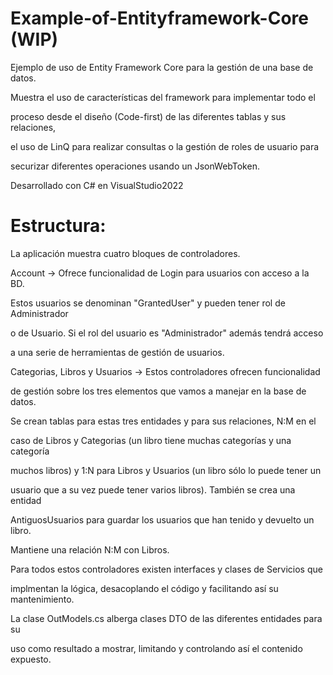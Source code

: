 # Example-of-Entityframework-Core (WIP)

Ejemplo de uso de Entity Framework Core para la gestión de una base de datos.

Muestra el uso de características del framework para implementar todo el 

proceso desde el diseño (Code-first) de las diferentes tablas y sus relaciones,

el uso de LinQ para realizar consultas o la gestión de roles de usuario para 

securizar diferentes operaciones usando un JsonWebToken.

Desarrollado con C# en VisualStudio2022

# Estructura:

La aplicación muestra cuatro bloques de controladores.

Account -> Ofrece funcionalidad de Login para usuarios con acceso a la BD.

Estos usuarios se denominan "GrantedUser" y pueden tener rol de Administrador

o de Usuario. Si el rol del usuario es "Administrador" además tendrá acceso 

a una serie de herramientas de gestión de usuarios.

Categorias, Libros y Usuarios -> Estos controladores ofrecen funcionalidad 

de gestión sobre los tres elementos que vamos a manejar en la base de datos.

Se crean tablas para estas tres entidades y para sus relaciones, N:M en el 

caso de Libros y Categorias (un libro tiene muchas categorías y una categoría

muchos libros) y 1:N para Libros y Usuarios (un libro sólo lo puede tener un 

usuario que a su vez puede tener varios libros). También se crea una entidad 

AntiguosUsuarios para guardar los usuarios que han tenido y devuelto un libro.

Mantiene una relación N:M con Libros.

Para todos estos controladores existen interfaces y clases de Servicios que 

implmentan la lógica, desacoplando el código y facilitando así su mantenimiento.

La clase OutModels.cs alberga clases DTO de las diferentes entidades para su

uso como resultado a mostrar, limitando y controlando así el contenido expuesto.

